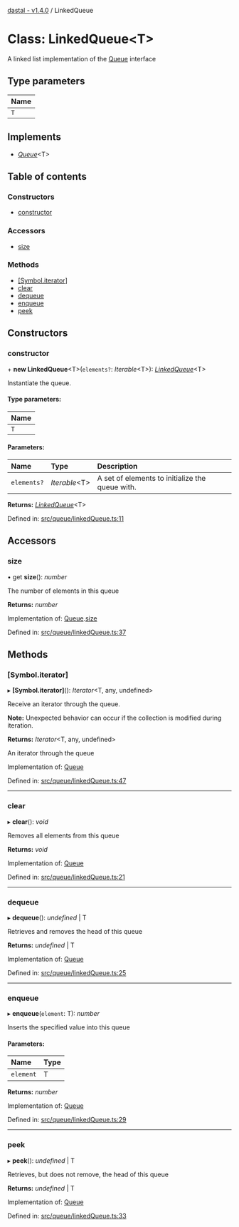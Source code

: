 [dastal - v1.4.0](../README.md) / LinkedQueue

# Class: LinkedQueue<T\>

A linked list implementation of the [Queue](../interfaces/queue.md) interface

## Type parameters

| Name |
| :------ |
| `T` |

## Implements

* [*Queue*](../interfaces/queue.md)<T\>

## Table of contents

### Constructors

- [constructor](linkedqueue.md#constructor)

### Accessors

- [size](linkedqueue.md#size)

### Methods

- [[Symbol.iterator]](linkedqueue.md#[symbol.iterator])
- [clear](linkedqueue.md#clear)
- [dequeue](linkedqueue.md#dequeue)
- [enqueue](linkedqueue.md#enqueue)
- [peek](linkedqueue.md#peek)

## Constructors

### constructor

\+ **new LinkedQueue**<T\>(`elements?`: *Iterable*<T\>): [*LinkedQueue*](linkedqueue.md)<T\>

Instantiate the queue.

#### Type parameters:

| Name |
| :------ |
| `T` |

#### Parameters:

| Name | Type | Description |
| :------ | :------ | :------ |
| `elements?` | *Iterable*<T\> | A set of elements to initialize the queue with. |

**Returns:** [*LinkedQueue*](linkedqueue.md)<T\>

Defined in: [src/queue/linkedQueue.ts:11](https://github.com/havelessbemore/dastal/blob/dba59a5/src/queue/linkedQueue.ts#L11)

## Accessors

### size

• get **size**(): *number*

The number of elements in this queue

**Returns:** *number*

Implementation of: [Queue](../interfaces/queue.md).[size](../interfaces/queue.md#size)

Defined in: [src/queue/linkedQueue.ts:37](https://github.com/havelessbemore/dastal/blob/dba59a5/src/queue/linkedQueue.ts#L37)

## Methods

### [Symbol.iterator]

▸ **[Symbol.iterator]**(): *Iterator*<T, any, undefined\>

Receive an iterator through the queue.

**Note:** Unexpected behavior can occur if the collection is modified during iteration.

**Returns:** *Iterator*<T, any, undefined\>

An iterator through the queue

Implementation of: [Queue](../interfaces/queue.md)

Defined in: [src/queue/linkedQueue.ts:47](https://github.com/havelessbemore/dastal/blob/dba59a5/src/queue/linkedQueue.ts#L47)

___

### clear

▸ **clear**(): *void*

Removes all elements from this queue

**Returns:** *void*

Implementation of: [Queue](../interfaces/queue.md)

Defined in: [src/queue/linkedQueue.ts:21](https://github.com/havelessbemore/dastal/blob/dba59a5/src/queue/linkedQueue.ts#L21)

___

### dequeue

▸ **dequeue**(): *undefined* \| T

Retrieves and removes the head of this queue

**Returns:** *undefined* \| T

Implementation of: [Queue](../interfaces/queue.md)

Defined in: [src/queue/linkedQueue.ts:25](https://github.com/havelessbemore/dastal/blob/dba59a5/src/queue/linkedQueue.ts#L25)

___

### enqueue

▸ **enqueue**(`element`: T): *number*

Inserts the specified value into this queue

#### Parameters:

| Name | Type |
| :------ | :------ |
| `element` | T |

**Returns:** *number*

Implementation of: [Queue](../interfaces/queue.md)

Defined in: [src/queue/linkedQueue.ts:29](https://github.com/havelessbemore/dastal/blob/dba59a5/src/queue/linkedQueue.ts#L29)

___

### peek

▸ **peek**(): *undefined* \| T

Retrieves, but does not remove, the head of this queue

**Returns:** *undefined* \| T

Implementation of: [Queue](../interfaces/queue.md)

Defined in: [src/queue/linkedQueue.ts:33](https://github.com/havelessbemore/dastal/blob/dba59a5/src/queue/linkedQueue.ts#L33)
